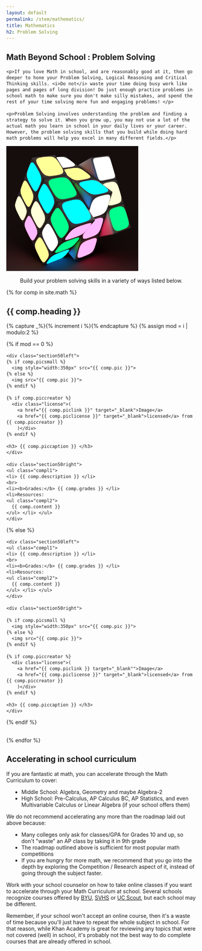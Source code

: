 ```yaml
---
layout: default
permalink: /stem/mathematics/
title: Mathematics
h2: Problem Solving
---
```

<!--section50short style="height: 75px; padding-bottom:10px">
  <div class="tabactive">
    <h2>Mathematics</h2>
  </div>
  <div class="tabinactive">
    <h2><a href="/mathematics/mathcompetitions">Math Competitions</a></h2>
  </div>
</section50short-->

<section50>
<h2>Math Beyond School : Problem Solving</h2>

  <div class="section50left">

    <p>If you love Math in school, and are reasonably good at it, then go deeper to hone your Problem Solving, Logical Reasoning and Critical Thinking skills. <i>Do not</i> waste your time doing busy work like pages and pages of long division! Do just enough practice problems in school math to make sure you don't make silly mistakes, and spend the rest of your time solving more fun and engaging problems! </p>

    <p>Problem Solving involves understanding the problem and finding a strategy to solve it. When you grow up, you may not use a lot of the actual math you learn in school in your daily lives or your career. However, the problem solving skills that you build while doing hard math problems will help you excel in many different fields.</p>

  </div>
  <div class="section50right">
    <img style="width:350px" src="/images/math/Rubix.png">
  </div>

</section50>
<section50short>
<p style="text-align:center">Build your problem solving skills in a variety of ways listed below.</p>
</section50short>

{% for comp in site.math %}  
<section50> 
  <h2>{{ comp.heading }}</h2>

  <!-- Use capture to prevent outputting i -->
  {% capture _%}{% increment i %}{% endcapture %}
  {% assign mod = i | modulo:2 %}

  <!-- For even loop runs, put pic to left. Switch for odd -->
  {% if mod == 0 %}

    <div class="section50left">
    {% if comp.picsmall %}
      <img style="width:350px" src="{{ comp.pic }}">
    {% else %}
      <img src="{{ comp.pic }}">
    {% endif %}

    {% if comp.piccreator %}
      <div class="license">(
        <a href="{{ comp.piclink }}" target="_blank">Image</a>
        <a href="{{ comp.piclicense }}" target="_blank">licensed</a> from {{ comp.piccreator }}
        )</div>
    {% endif %}

    <h3> {{ comp.piccaption }} </h3>
    </div>

    <div class="section50right">
    <ul class="compl1">
    <li> {{ comp.description }} </li>
    <br>
    <li><b>Grades:</b> {{ comp.grades }} </li>
    <li>Resources:
    <ul class="compl2">
      {{ comp.content }} 
    </ul> </li> </ul>
    </div>

  {% else %}

    <div class="section50left">
    <ul class="compl1">
    <li> {{ comp.description }} </li>
    <br>
    <li><b>Grades:</b> {{ comp.grades }} </li>
    <li>Resources:
    <ul class="compl2">
      {{ comp.content }} 
    </ul> </li> </ul>
    </div>
 
    <div class="section50right">

    {% if comp.picsmall %}
      <img style="width:350px" src="{{ comp.pic }}">
    {% else %}
      <img src="{{ comp.pic }}">
    {% endif %}

    {% if comp.piccreator %}
      <div class="license">(
        <a href="{{ comp.piclink }} target="_blank"">Image</a>
        <a href="{{ comp.piclicense }}" target="_blank">licensed</a> from {{ comp.piccreator }}
        )</div>
    {% endif %}

    <h3> {{ comp.piccaption }} </h3>
    </div>

  {% endif %}

</section50>
<br>
{% endfor %}


<section50>
<h2>Accelerating in school curriculum</h2>
<p>If you are fantastic at math, you can accelerate through the Math Curriculum to cover: </p>
    <ul class="disc16l1" style="padding-left:40px"> 
    <li>Middle School: Algebra, Geometry and maybe Algebra-2</li>
    <li>High School: Pre-Calculus, AP Calculus BC, AP Statistics, and even Multivariable Calculus or Linear Algebra (if your school offers them)</li>
    </ul>
 <p>We do not recommend accelerating any more than the roadmap laid out above because:</p>
    <ul class="disc16l1" style="padding-left:40px"> 
    <li>Many colleges only ask for classes/GPA for Grades 10 and up, so don't "waste" an AP class by taking it in 9th grade</li>
    <li>The roadmap outlined above is sufficient for most popular math competitions</li>
    <li>If you are hungry for more math, we recommend that you go into the depth by exploring the Competition / Research aspect of it, instead of going through the subject faster.</li>
    </ul>

<p> Work with your school counselor on how to take online classes if you want to accelerate through your Math Curriculum at school. Several schools recognize courses offered by <a href="https://www.byu.edu/" target="_blank">BYU</a>, <a href="https://svhs.co/" target="_blank">SVHS</a> or <a href="https://www.ucscout.org/" target="_blank">UC Scout</a>, but each school may be different.</p>
<p>Remember, if your school won't accept an online course, then it's a waste of time because you'll just have to repeat the whole subject in school. For that reason, while Khan Academy is great for reviewing any topics that were not covered (well) in school, it's probably not the best way to do complete courses that are already offered in school.</p> 
</section50>
<br>